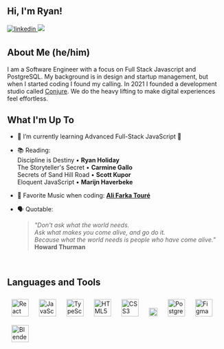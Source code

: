 ## Hi, I'm Ryan!  
  
<a href="https://linkedin.com/in/ryan-smith-219614230" target="_blank">
  <img src=https://img.shields.io/badge/linkedin-%231E77B5.svg?&style=for-the-badge&logo=linkedin&logoColor=white alt=linkedin style="margin-bottom: 5px;" />
</a>
<a href="mailto:ryan@conjure.company">
  <img src="https://img.shields.io/badge/email-EA4335?style=for-the-badge&logo=gmail&logoColor=fff">
</a>

## About Me (he/him)
 
I am a Software Engineer with a focus on Full Stack Javascript and PostgreSQL. My background is in design and startup management, but when I started coding I found my calling. In 2021 I founded a development studio called [Conjure](https://conjure.company). We do the heavy lifting to make digital experiences feel effortless.  

## What I'm Up To

- 🧠 I’m currently learning Advanced Full-Stack JavaScript 🚀
  

- 📚 Reading:<br/>
Discipline is Destiny • **Ryan Holiday**<br/>
The Storyteller's Secret • **Carmine Gallo**<br/>
Secrets of Sand Hill Road • **Scott Kupor**<br/>
Eloquent JavaScript • **Marijn Haverbeke**
  

- 🎵 Favorite Music when coding: [**Ali Farka Touré**](https://open.spotify.com/artist/3mNygoyrEKLgo6sx0MzwOL?si=dq-Qdv3uT0mltJ2bRNPE7g)
  

- 🗣 Quotable: 
  > *"Don't ask what the world needs.<br/>
    Ask what makes you come alive, and go do it.<br/>
    Because what the world needs is people who have come alive."*<br />
    **Howard Thurman**
    
<br/>  


## Languages and Tools  
<div>
<img style="margin: 10px" src="https://profilinator.rishav.dev/skills-assets/react-original-wordmark.svg" alt="React" height="40" /> 
<img style="margin: 10px" src="https://profilinator.rishav.dev/skills-assets/javascript-original.svg" alt="JavaScript" height="40" />
<img style="margin: 10px" src="https://profilinator.rishav.dev/skills-assets/typescript-original.svg" alt="TypeScript" height="40" />
<img style="margin: 10px" src="https://profilinator.rishav.dev/skills-assets/html5-original-wordmark.svg" alt="HTML5" height="40" />
<img style="margin: 10px" src="https://profilinator.rishav.dev/skills-assets/css3-original-wordmark.svg" alt="CSS3" height="40" />
<img style="margin: 10px" src="https://raw.githubusercontent.com/Thomas-George-T/Thomas-George-T/master/assets/aws.svg" alt="AWS" height="20" />
<img style="margin: 10px" src="https://user-images.githubusercontent.com/24623425/36042969-f87531d4-0d8a-11e8-9dee-e87ab8c6a9e3.png" alt="PostgreSQL" height="40" />
<img style="margin: 10px" src="https://profilinator.rishav.dev/skills-assets/figma-icon.svg" alt="Figma" height="40" />
<img style="margin: 10px" src="https://profilinator.rishav.dev/skills-assets/blender_community_badge_white.svg" alt="Blender" height="40" />


</div>
<br />
